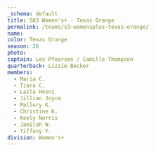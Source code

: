 ```yaml
---
_schema: default
title: S03 Women's+ - Texas Orange
permalink: /teams/s3-womensplus-texas-orange/
name:
color: Texas Orange
season: 26
photo:
captain: Lex Pfearsen / Camille Thompson
quarterback: Lizzie Becker
members:
  - Maria C.
  - Tiara C.
  - Laila Hosni
  - Jillian Joyce
  - Mallory K.
  - Christine K.
  - Keely Norris
  - Jamilah W.
  - Tiffany Y.
division: Women's+
---
```

